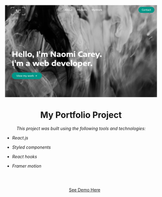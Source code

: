 <br />

<p align="center">
  <img src="./src/images/portfolio.jpg" alt="Logo" width="auto" height="auto">
  <h1 align="center">My Portfolio Project</h1>

  <p align="center">
    <i>
    This project was built using the following tools and technologies:

- React.js
- Styled components
- React hooks
- Framer motion

  </i>
    <br />
    <br />
    <p align="center">
    <a href="https://naomicarey.netlify.app">See Demo Here</a>

</p>
</br>

